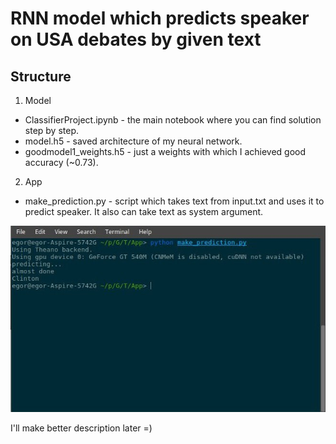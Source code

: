 # RNN model which predicts speaker on USA debates by given text

## Structure

1. Model
 * ClassifierProject.ipynb - the main notebook where you can find solution step by step.
 * model.h5 - saved architecture of my neural network.
 * goodmodel1_weights.h5 - just a weights with which I achieved good accuracy (~0.73).
 
2. App
 * make_prediction.py - script which takes text from input.txt and uses it to predict speaker. It also can take text as system argument.
 
 
![alt tag](https://github.com/EgorKrash/TextMultiClassifier/blob/master/Images/fish.jpg)

I'll make better description later =)
